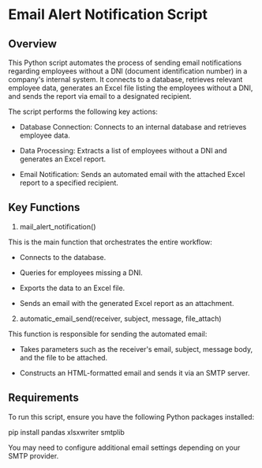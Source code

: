 # Email Alert Notification Script

## Overview
This Python script automates the process of sending email notifications regarding employees without a DNI (document identification number) in a company's internal system. It connects to a database, retrieves relevant employee data, generates an Excel file listing the employees without a DNI, and sends the report via email to a designated recipient.

The script performs the following key actions:

- Database Connection: Connects to an internal database and retrieves employee data.

- Data Processing: Extracts a list of employees without a DNI and generates an Excel report.

- Email Notification: Sends an automated email with the attached Excel report to a specified recipient.

## Key Functions
1. mail_alert_notification()

This is the main function that orchestrates the entire workflow:

 * Connects to the database.
   
 * Queries for employees missing a DNI.
   
 * Exports the data to an Excel file.
   
 * Sends an email with the generated Excel report as an attachment.

2. automatic_email_send(receiver, subject, message, file_attach)

This function is responsible for sending the automated email:

  * Takes parameters such as the receiver's email, subject, message body, and the file to be attached.
    
  * Constructs an HTML-formatted email and sends it via an SMTP server.

## Requirements
To run this script, ensure you have the following Python packages installed:

pip install pandas xlsxwriter smtplib

You may need to configure additional email settings depending on your SMTP provider.
